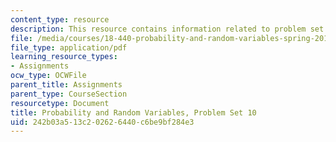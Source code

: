```yaml
---
content_type: resource
description: This resource contains information related to problem set 10.
file: /media/courses/18-440-probability-and-random-variables-spring-2014/242b03a513c202626440c6be9bf284e3_MIT18_440S14_ProblemSet10.pdf
file_type: application/pdf
learning_resource_types:
- Assignments
ocw_type: OCWFile
parent_title: Assignments
parent_type: CourseSection
resourcetype: Document
title: Probability and Random Variables, Problem Set 10
uid: 242b03a5-13c2-0262-6440-c6be9bf284e3
---
```

